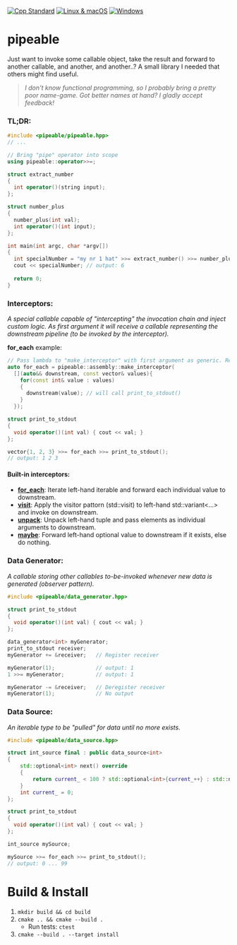 [![Cpp Standard](https://img.shields.io/badge/C%2B%2B-17-blue.svg)](https://en.wikipedia.org/wiki/C%2B%2B17) [![Linux & macOS](https://travis-ci.com/helmesjo/pipeable.svg?branch=master)](https://travis-ci.com/helmesjo/pipeable) [![Windows](https://ci.appveyor.com/api/projects/status/f9vbeaxd8f2tq2hq?svg=true)](https://ci.appveyor.com/project/helmesjo/pipeable)

# pipeable
Just want to invoke some callable object, take the result and forward to another callable, and another, and another..?
A small library I needed that others might find useful.

> _I don't know functional programming, so I probably bring a pretty poor name-game._
> _Got better names at hand? I gladly accept feedback!_
### TL;DR:
```c++
#include <pipeable/pipeable.hpp>
// ...

// Bring "pipe" operator into scope
using pipeable::operator>>=;

struct extract_number
{
  int operator()(string input);
};

struct number_plus
{
  number_plus(int val);
  int operator()(int input);
};

int main(int argc, char *argv[])
{
  int specialNumber = "my nr 1 hat" >>= extract_number() >>= number_plus(5);
  cout << specialNumber; // output: 6
  
  return 0;
}
```

### Interceptors:
_A special callable capable of "intercepting" the invocation chain and inject custom logic._
_As first argument it will receive a callable representing the downstream pipeline (to be invoked by the interceptor)._

**for_each** example:
```c++
// Pass lambda to "make_interceptor" with first argument as generic. Rest is desired input
auto for_each = pipeable::assembly::make_interceptor(
  [](auto&& downstream, const vector& values){
    for(const int& value : values)
    {
      downstream(value); // will call print_to_stdout()
    }
  });

struct print_to_stdout
{
  void operator()(int val) { cout << val; }
};

vector{1, 2, 3} >>= for_each >>= print_to_stdout();
// output: 1 2 3
```
#### Built-in interceptors:
- **[for_each](https://github.com/helmesjo/pipeable/blob/bbe78f033b8b22779e4e371f8c18ef58e9ad7550/include/pipeable/pipeable.hpp#L9-L20)**: Iterate left-hand iterable and forward each individual value to downstream.
- **[visit](https://github.com/helmesjo/pipeable/blob/bbe78f033b8b22779e4e371f8c18ef58e9ad7550/include/pipeable/pipeable.hpp#L22-L27)**: Apply the visitor pattorn (std::visit) to left-hand std::variant<...> and invoke on downstream.
- **[unpack](https://github.com/helmesjo/pipeable/blob/cc76b0ff42b36bd9021b3afad8c1b3979c6cef25/include/pipeable/pipeable.hpp#L29-L34)**: Unpack left-hand tuple and pass elements as individual arguments to downstream.
- **[maybe](https://github.com/helmesjo/pipeable/blob/cc76b0ff42b36bd9021b3afad8c1b3979c6cef25/include/pipeable/pipeable.hpp#L36-L44)**: Forward left-hand optional value to downstream if it exists, else do nothing.
### Data Generator:
_A callable storing other callables to-be-invoked whenever new data is generated (observer pattern)._
```c++
#include <pipeable/data_generator.hpp>

struct print_to_stdout
{
  void operator()(int val) { cout << val; }
};

data_generator<int> myGenerator;
print_to_stdout receiver;
myGenerator += &receiver;   // Register receiver

myGenerator(1);             // output: 1
1 >>= myGenerator;          // output: 1

myGenerator -= &receiver;   // Deregister receiver
myGenerator(1);             // No output

```
### Data Source:
_An iterable type to be "pulled" for data until no more exists._
```c++
#include <pipeable/data_source.hpp>

struct int_source final : public data_source<int>
{
    std::optional<int> next() override
    {
        return current_ < 100 ? std::optional<int>{current_++} : std::nullopt;
    }
    int current_ = 0;
};

struct print_to_stdout
{
  void operator()(int val) { cout << val; }
};

int_source mySource;

mySource >>= for_each >>= print_to_stdout();
// output: 0 ... 99

```

# Build & Install
1. `mkdir build && cd build`
2. `cmake .. && cmake --build .`
    - Run tests: `ctest`
3. `cmake --build . --target install`

